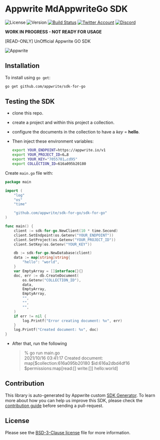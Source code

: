 # Appwrite MdAppwriteGo SDK

![License](https://img.shields.io/github/license/appwrite/sdk-for-go.svg?style=flat-square)
![Version](https://img.shields.io/badge/api%20version-1.4.13-blue.svg?style=flat-square)
[![Build Status](https://img.shields.io/travis/com/appwrite/sdk-generator?style=flat-square)](https://travis-ci.com/appwrite/sdk-generator)
[![Twitter Account](https://img.shields.io/twitter/follow/appwrite_io?color=00acee&label=twitter&style=flat-square)](https://twitter.com/appwrite_io)
[![Discord](https://img.shields.io/discord/564160730845151244?label=discord&style=flat-square)](https://appwrite.io/discord)

**WORK IN PROGRESS - NOT READY FOR USAGE**

[READ-ONLY] UnOfficial Appwrite GO SDK

![Appwrite](https://appwrite.io/v1/images/console.png)

## Installation

To install using `go get`:

```bash
go get github.com/appwrite/sdk-for-go
```

## Testing the SDK

* clone this repo.
* create a project and within this project a collection.
* configure the documents in the collection to have a _key_ = __hello__.
* Then inject these environment variables:

  ```bash
  export YOUR_ENDPOINT=https://appwrite.io/v1  
  export YOUR_PROJECT_ID=6…8  
  export YOUR_KEY="7055781…cd95"  
  export COLLECTION_ID=616a095b20180  
  ```

Create `main.go` file with:

```go
package main

import (
	"log"
	"os"
	"time"

	"github.com/appwrite/sdk-for-go/sdk-for-go"
)

func main() {
	client := sdk-for-go.NewClient(10 * time.Second)
	client.SetEndpoint(os.Getenv("YOUR_ENDPOINT"))
	client.SetProject(os.Getenv("YOUR_PROJECT_ID"))
	client.SetKey(os.Getenv("YOUR_KEY"))

	db := sdk-for-go.NewDatabase(client)
	data := map[string]string{
		"hello": "world",
	}
	var EmptyArray = []interface{}{}
	doc, err := db.CreateDocument(
		os.Getenv("COLLECTION_ID"),
		data,
		EmptyArray,
		EmptyArray,
		"",
		"",
		"",
	)
	if err != nil {
		log.Printf("Error creating document: %v", err)
	}
	log.Printf("Created document: %v", doc)
}
```

* After that, run the following

  > % go run main.go  
  > 2021/10/16 03:41:17 Created document: map[$collection:616a095b20180 $id:616a2dbd4df16 $permissions:map[read:[] write:[]] hello:world]  


## Contribution

This library is auto-generated by Appwrite custom [SDK Generator](https://github.com/appwrite/sdk-generator). To learn more about how you can help us improve this SDK, please check the [contribution guide](https://github.com/appwrite/sdk-generator/blob/master/CONTRIBUTING.md) before sending a pull-request.

## License

Please see the [BSD-3-Clause license](https://raw.githubusercontent.com/appwrite/appwrite/master/LICENSE) file for more information.
